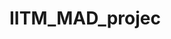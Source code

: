 # IITM_MAD_projec

<!-- To run app
First Start the Virtual environment and then Type in the terminal,
 python -m flask run  -->
